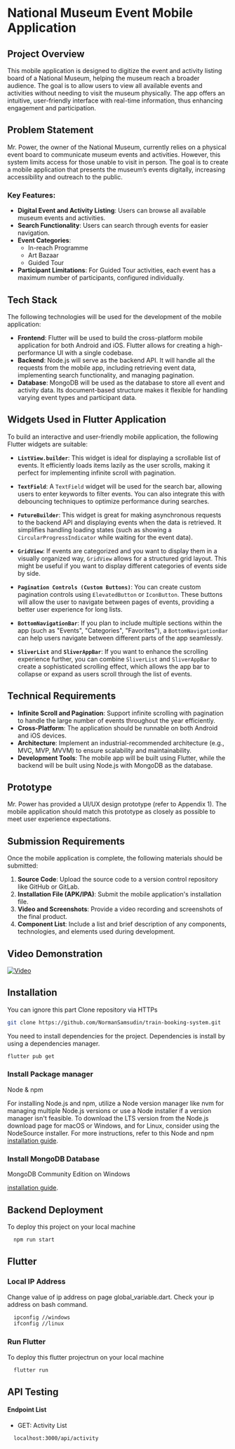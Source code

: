# National Museum Event Mobile Application

## Project Overview

This mobile application is designed to digitize the event and activity listing board of a National Museum, helping the museum reach a broader audience. The goal is to allow users to view all available events and activities without needing to visit the museum physically. The app offers an intuitive, user-friendly interface with real-time information, thus enhancing engagement and participation.

## Problem Statement

Mr. Power, the owner of the National Museum, currently relies on a physical event board to communicate museum events and activities. However, this system limits access for those unable to visit in person. The goal is to create a mobile application that presents the museum’s events digitally, increasing accessibility and outreach to the public.

### Key Features:

- **Digital Event and Activity Listing**: Users can browse all available museum events and activities.
- **Search Functionality**: Users can search through events for easier navigation.
- **Event Categories**:
  - In-reach Programme
  - Art Bazaar
  - Guided Tour
- **Participant Limitations**: For Guided Tour activities, each event has a maximum number of participants, configured individually.

## Tech Stack

The following technologies will be used for the development of the mobile application:

- **Frontend**: Flutter will be used to build the cross-platform mobile application for both Android and iOS. Flutter allows for creating a high-performance UI with a single codebase.
- **Backend**: Node.js will serve as the backend API. It will handle all the requests from the mobile app, including retrieving event data, implementing search functionality, and managing pagination.
- **Database**: MongoDB will be used as the database to store all event and activity data. Its document-based structure makes it flexible for handling varying event types and participant data.

## Widgets Used in Flutter Application

To build an interactive and user-friendly mobile application, the following Flutter widgets are suitable:

- **`ListView.builder`**: This widget is ideal for displaying a scrollable list of events. It efficiently loads items lazily as the user scrolls, making it perfect for implementing infinite scroll with pagination.
- **`TextField`**: A `TextField` widget will be used for the search bar, allowing users to enter keywords to filter events. You can also integrate this with debouncing techniques to optimize performance during searches.

- **`FutureBuilder`**: This widget is great for making asynchronous requests to the backend API and displaying events when the data is retrieved. It simplifies handling loading states (such as showing a `CircularProgressIndicator` while waiting for the event data).

- **`GridView`**: If events are categorized and you want to display them in a visually organized way, `GridView` allows for a structured grid layout. This might be useful if you want to display different categories of events side by side.

- **`Pagination Controls (Custom Buttons)`**: You can create custom pagination controls using `ElevatedButton` or `IconButton`. These buttons will allow the user to navigate between pages of events, providing a better user experience for long lists.

- **`BottomNavigationBar`**: If you plan to include multiple sections within the app (such as "Events", "Categories", "Favorites"), a `BottomNavigationBar` can help users navigate between different parts of the app seamlessly.

- **`SliverList`** and **`SliverAppBar`**: If you want to enhance the scrolling experience further, you can combine `SliverList` and `SliverAppBar` to create a sophisticated scrolling effect, which allows the app bar to collapse or expand as users scroll through the list of events.

## Technical Requirements

- **Infinite Scroll and Pagination**: Support infinite scrolling with pagination to handle the large number of events throughout the year efficiently.
- **Cross-Platform**: The application should be runnable on both Android and iOS devices.
- **Architecture**: Implement an industrial-recommended architecture (e.g., MVC, MVP, MVVM) to ensure scalability and maintainability.
- **Development Tools**: The mobile app will be built using Flutter, while the backend will be built using Node.js with MongoDB as the database.

## Prototype

Mr. Power has provided a UI/UX design prototype (refer to Appendix 1). The mobile application should match this prototype as closely as possible to meet user experience expectations.

## Submission Requirements

Once the mobile application is complete, the following materials should be submitted:

1. **Source Code**: Upload the source code to a version control repository like GitHub or GitLab.
2. **Installation File (APK/IPA)**: Submit the mobile application's installation file.
3. **Video and Screenshots**: Provide a video recording and screenshots of the final product.
4. **Component List**: Include a list and brief description of any components, technologies, and elements used during development.

## Video Demonstration

[![Video](https://img.youtube.com/vi/YOUTUBE_VIDEO_ID_HERE/0.jpg)](https://www.youtube.com/watch?v=WsSFx3DfeQg)

## Installation

You can ignore this part
Clone repository via HTTPs

```bash
git clone https://github.com/NormanSamsudin/train-booking-system.git
```

You need to install dependencies for the project. Dependencies is install by using a dependencies manager.

```bash
flutter pub get
```

### Install Package manager

Node & npm

For installing Node.js and npm, utilize a Node version manager like nvm for managing multiple Node.js versions or use a Node installer if a version manager isn't feasible. To download the LTS version from the Node.js download page for macOS or Windows, and for Linux, consider using the NodeSource installer. For more instructions, refer to this Node and npm [installation guide](https://kinsta.com/blog/how-to-install-node-js/).

### Install MongoDB Database

MongoDB Community Edition on Windows

[installation guide](https://www.mongodb.com/docs/manual/tutorial/install-mongodb-on-windows/).

## Backend Deployment

To deploy this project on your local machine

```bash
  npm run start
```

## Flutter

### Local IP Address

Change value of ip address on page global_variable.dart. Check your ip address on bash command.

```bash
  ipconfig //windows
  ifconfig //linux
```

### Run Flutter

To deploy this flutter projectrun on your local machine

```bash
  flutter run
```

## API Testing

#### Endpoint List

- GET: Activity List

```bash
  localhost:3000/api/activity
```
